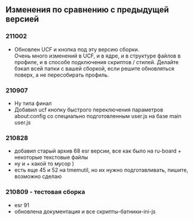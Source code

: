 ## Изменения по сравнению с предыдущей версией

### 211002
  
* Обновлен UCF и кнопка под эту версию сборки.  
Очень много изменений в UCF, и в ядре, и в структуре файлов в профиле, и в способе подключения скриптов / стилей.
Делайте бэкап всей папки с вашей сборкой, если решите обновляться поверх, а не пересобирать профиль.
  
### 210907
  
* Ну типа финал
* Добавил ucf кнопку быстрого переключения параметров about:config со специально подготовленным user.js на базе main user.js
  
### 210828
  
* добавил старый архив 68 esr версии, все как было на ru-board + некоторые текстовые файлы
* ну и + какой то мусор )
* есть еще 45 и 52 на tmemutil, но их нужно подготавливать, пишите, возможно сделаю

### 210809 - тестовая сборка
  
* esr 91
* обновлена документация и все скрипты-батники-ini-js
